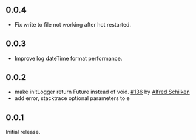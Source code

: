 ## 0.0.4

* Fix write to file not working after hot restarted.

## 0.0.3

* Improve log dateTime format performance.

## 0.0.2

* make initLogger return Future<void> instead of void. [#136](https://github.com/MixinNetwork/flutter-plugins/pull/136)
  by [Alfred Schilken](https://github.com/schilken)
* add error, stacktrace optional parameters to e

## 0.0.1

Initial release.
